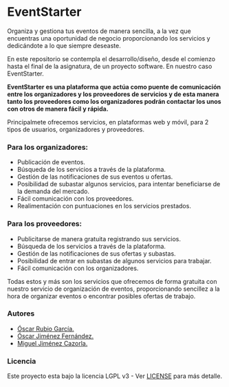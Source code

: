 # EventStarter
Organiza y gestiona tus eventos de manera sencilla, a la vez que encuentras una oportunidad de negocio proporcionando los servicios y dedicándote a lo que siempre deseaste.

En este repositorio se contempla el desarrollo/diseño, desde el comienzo hasta el final de la asignatura, de un proyecto software. En nuestro caso EventStarter.

**EventStarter es una plataforma que actúa como puente de comunicación entre los organizadores y los proveedores de servicios y de esta manera tanto los proveedores como los organizadores podrán contactar los unos con otros de manera fácil y rápida.**

Principalmete ofrecemos servicios, en plataformas web y móvil, para 2 tipos de usuarios, organizadores y proveedores.

### Para los organizadores:

* Publicación de eventos.
* Búsqueda de los servicios a través de la plataforma.
* Gestión de las notificaciones de sus eventos u ofertas.
* Posibilidad de subastar algunos servicios, para intentar beneficiarse de la demanda del mercado.
* Fácil comunicación con los proveedores.
* Realimentación con puntuaciones en los servicios prestados.

### Para los proveedores:

* Publicitarse de manera gratuita registrando sus servicios.
* Búsqueda de los servicios a través de la plataforma.
* Gestión de las notificaciones de sus ofertas y subastas.
* Posibilidad de entrar en subastas de algunos servicios para trabajar.
* Fácil comunicación con los organizadores.

Todas estos y más son los servicios que ofrecemos de forma gratuita con nuestro servicio de organización de eventos, proporcionando sencillez a la hora de organizar eventos o encontrar posibles ofertas de trabajo.

### Autores

* [Óscar Rubio García.](https://github.com/OscarRubioGarcia)
* [Óscar Jiménez Fernández.](https://github.com/yoskitar)
* [Miguel Jiménez Cazorla.](https://github.com/iMiguel10)

### Licencia

Este proyecto esta bajo la licencia LGPL v3 - Ver [LICENSE]() para más detalle.